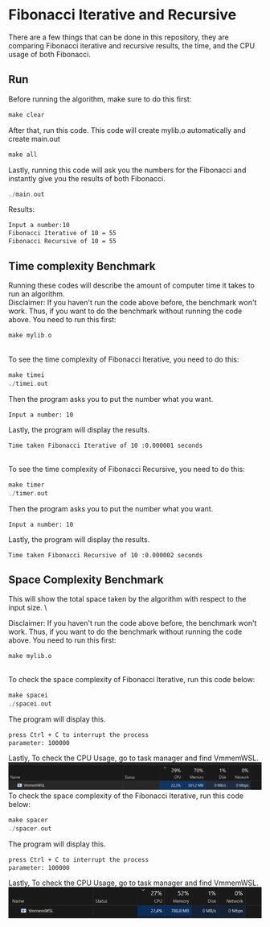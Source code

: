 # Fibonacci Iterative and Recursive

There are a few things that can be done in this repository, they are comparing Fibonacci iterative and recursive results, the time, and the CPU usage of both Fibonacci.
## Run

Before running the algorithm, make sure to do this first:

```c
make clear
```
After that, run this code. This code will create mylib.o automatically and create main.out
```c
make all
```
Lastly, running this code will ask you the numbers for the Fibonacci and instantly give you the results of both Fibonacci.
```c
./main.out
```
Results:
```
Input a number:10
Fibonacci Iterative of 10 = 55
Fibonacci Recursive of 10 = 55
```

## Time complexity Benchmark
Running these codes will describe the amount of computer time it takes to run an algorithm.
\
Disclaimer: If you haven't run the code above before, the benchmark won't work. Thus, if you want to do the benchmark without running the code above. You need to run this first:
```c
make mylib.o
```
\
To see the time complexity of Fibonacci Iterative, you need to do this:
```c
make timei
./timei.out
```
Then the program asks you to put the number what you want.
```
Input a number: 10
```
Lastly, the program will display the results.
```
Time taken Fibonacci Iterative of 10 :0.000001 seconds
```
\
To see the time complexity of Fibonacci Recursive, you need to do this:
```c
make timer
./timer.out
```
Then the program asks you to put the number what you want.
```
Input a number: 10
```
Lastly, the program will display the results.
```
Time taken Fibonacci Recursive of 10 :0.000002 seconds
```

## Space Complexity Benchmark

This will show the total space taken by the algorithm with respect to the input size.
\

Disclaimer: If you haven't run the code above before, the benchmark won't work. Thus, if you want to do the benchmark without running the code above. You need to run this first:
```
make mylib.o
```
\
To check the space complexity of Fibonacci Iterative, run this code below:
```c
make spacei
./spacei.out
```
The program will display this.
```
press Ctrl + C to interrupt the process
parameter: 100000
```
Lastly, To check the CPU Usage, go to task manager and find VmmemWSL. 
![](ss/iterative.png)
\
To check the space complexity of the Fibonacci Iterative, run this code below:
```c
make spacer
./spacer.out
```
The program will display this.
```
press Ctrl + C to interrupt the process
parameter: 100000
```
Lastly, To check the CPU Usage, go to task manager and find VmmemWSL. 
![](ss/recursive.png)
